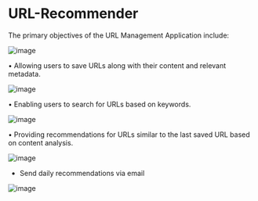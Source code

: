 # URL-Recommender

The primary objectives of the URL Management Application include:

![image](https://github.com/user-attachments/assets/ed1fa08d-eb62-45f9-b426-bbb398e04857)


•	Allowing users to save URLs along with their content and relevant metadata.

![image](https://github.com/user-attachments/assets/c2829174-9aa6-4446-95fc-4a75799ddbc6)


•	Enabling users to search for URLs based on keywords.

![image](https://github.com/user-attachments/assets/06122bad-0a04-405f-ac0b-5238a8493104)


•	Providing recommendations for URLs similar to the last saved URL based on content analysis.

![image](https://github.com/user-attachments/assets/26188ad9-e393-42c7-b923-b8b6e0b4a656)


- Send daily recommendations via email
  
 ![image](https://github.com/user-attachments/assets/c1ff2cf4-f449-4f15-b2f0-051ecb6c136b)


  
